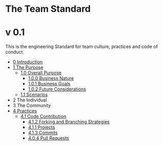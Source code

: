 # The Team Standard
# v 0.1

This is the engineering Standard for team culture, practices and code of conduct.
 
- [0 Introduction](https://github.com/hassanhabib/The-Standard-Team/blob/main/0%20Introduction/0%20Introduction.md)
- [1 The Purpose](https://github.com/hassanhabib/The-Standard-Team/blob/main/1%20Purposing/1%20Purposing.md#purpose)
    - [1.0 Overall Purpose](https://github.com/hassanhabib/The-Standard-Team/blob/main/1%20Purposing/1%20Purposing.md#10-overall-purpose)
        - [1.0.0 Business Nature](https://github.com/hassanhabib/The-Standard-Team/blob/main/1%20Purposing/1%20Purposing.md#100-business-nature)
        - [1.0.1 Business Goals](https://github.com/hassanhabib/The-Standard-Team/blob/main/1%20Purposing/1%20Purposing.md#101-business-goals)
        - [1.0.2 Future Considerations](https://github.com/hassanhabib/The-Standard-Team/blob/main/1%20Purposing/1%20Purposing.md#102-future-considerations)
    - [1.1 Scenarios](https://github.com/hassanhabib/The-Standard-Team/blob/main/1%20Purposing/1%20Purposing.md#11-scenarios)
- 2 The Individual
- 3 The Community
- [4 Practices](https://github.com/hassanhabib/The-Standard-Team/blob/main/4%20Practices/4%20Practices.md)
    - [4.1 Code Contribution](https://github.com/hassanhabib/The-Standard-Team/blob/main/4%20Practices/4%20Practices.md#41-code-contribution)
        - [4.1.2 Forking and Branching Strategies](https://github.com/hassanhabib/The-Standard-Team/blob/main/4%20Practices/4%20Practices.md#411-forking-and-branching-strategies)
        - [4.1.1 Projects](https://github.com/hassanhabib/The-Standard-Team/blob/main/4%20Practices.md#412-projects)
        - [4.1.3 Commits](https://github.com/hassanhabib/The-Standard-Team/blob/main/4%20Practices/4%20Practices.md#412-commits)
        - [4.0.4 Pull Requests](https://github.com/hassanhabib/The-Standard-Team/blob/main/4%20Practices/4%20Practices.md#412-pull-requests)